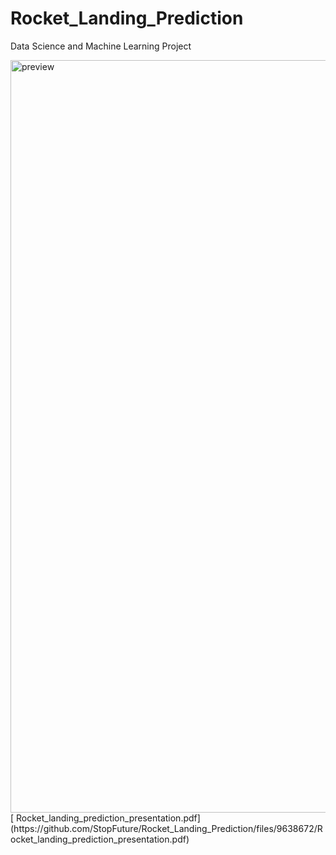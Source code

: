 # Rocket_Landing_Prediction
Data Science and Machine Learning Project

<img width="1204" alt="preview" src="https://user-images.githubusercontent.com/91940935/192097748-6b2a531b-292e-4d5c-ac9c-6fdc88cdaa8a.png">
[ Rocket_landing_prediction_presentation.pdf](https://github.com/StopFuture/Rocket_Landing_Prediction/files/9638672/Rocket_landing_prediction_presentation.pdf)
